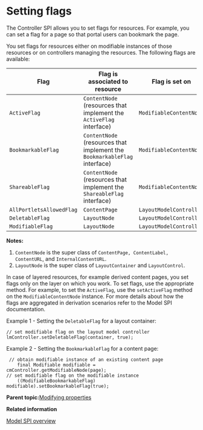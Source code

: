 # Setting flags 

The Controller SPI allows you to set flags for resources. For example, you can set a flag for a page so that portal users can bookmark the page.

You set flags for resources either on modifiable instances of those resources or on controllers managing the resources. The following flags are available:

|Flag|Flag is associated to resource|Flag is set on|
|----|------------------------------|--------------|
|`ActiveFlag`|`ContentNode` \(resources that implement the `ActiveFlag` interface\)|`ModifiableContentNode`|
|`BookmarkableFlag`|`ContentNode` \(resources that implement the `BookmarkableFlag` interface\)|`ModifiableContentNode`|
|`ShareableFlag`|`ContentNode` \(resources that implement the `ShareableFlag` interface\)|`ModifiableContentNode`|
|`AllPortletsAllowedFlag`|`ContentPage`|`LayoutModelController`|
|`DeletableFlag`|`LayoutNode`|`LayoutModelController`|
|`ModifiableFlag`|`LayoutNode`|`LayoutModelController`|

**Notes:**

1.  `ContentNode` is the super class of `ContentPage, ContentLabel, ContentURL`, and `InternalContentURL`.
2.  `LayoutNode` is the super class of `LayoutContainer` and `LayoutControl`.

In case of layered resources, for example derived content pages, you set flags only on the layer on which you work. To set flags, use the appropriate method. For example, to set the `ActiveFlag`, use the `setActiveFlag` method on the `ModifiableContentNode` instance. For more details about how the flags are aggregated in derivation scenarios refer to the Model SPI documentation.

Example 1 - Setting the `DeletableFlag` for a layout container:

```
// set modifiable flag on the layout model controller
lmController.setDeletableFlag(container, true);

```

Example 2 - Setting the `BookmarkableFlag` for a content page:

```
 // obtain modifiable instance of an existing content page 
    final Modifiable modifiable = cmController.getModifiableNode(page);  
// set modifiable flag on the modifiable instance 
    ((ModifiableBookmarkableFlag) modifiable).setBookmarkableFlag(true);
```

**Parent topic:**[Modifying properties ](../dev/ctrlrapit_mdfy_props.md)

**Related information**  


[Model SPI overview](../dev/dgn_modelovw.md)

